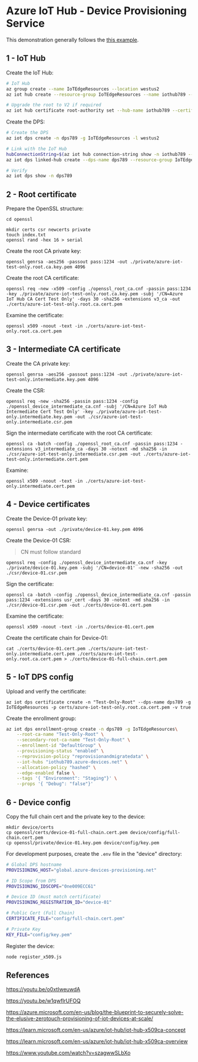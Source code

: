 # Azure IoT Hub - Device Provisioning Service

This demonstration generally follows the [this example](https://learn.microsoft.com/en-us/azure/iot-dps/tutorial-custom-hsm-enrollment-group-x509?tabs=linux&pivots=programming-language-nodejs).

## 1 - IoT Hub

Create the IoT Hub:

```sh
# IoT Hub
az group create --name IoTEdgeResources --location westus2
az iot hub create --resource-group IoTEdgeResources --name iothub789 --sku F1 --partition-count 2 --mintls "1.2"

# Upgrade the root to V2 if required
az iot hub certificate root-authority set --hub-name iothub789 --certificate-authority v2
```

Create the DPS:

```sh
# Create the DPS
az iot dps create -n dps789 -g IoTEdgeResources -l westus2

# Link with the IoT Hub
hubConnectionString=$(az iot hub connection-string show -n iothub789 --kt primary --query connectionString -o tsv)
az iot dps linked-hub create --dps-name dps789 --resource-group IoTEdgeResources --connection-string $hubConnectionString

# Verify
az iot dps show -n dps789
```

## 2 - Root certificate

Prepare the OpenSSL structure:

```
cd openssl

mkdir certs csr newcerts private
touch index.txt
openssl rand -hex 16 > serial
```

Create the root CA private key:

```
openssl genrsa -aes256 -passout pass:1234 -out ./private/azure-iot-test-only.root.ca.key.pem 4096
```

Create the root CA certificate:

```
openssl req -new -x509 -config ./openssl_root_ca.cnf -passin pass:1234 -key ./private/azure-iot-test-only.root.ca.key.pem -subj '/CN=Azure IoT Hub CA Cert Test Only' -days 30 -sha256 -extensions v3_ca -out ./certs/azure-iot-test-only.root.ca.cert.pem
```

Examine the certificate:

```
openssl x509 -noout -text -in ./certs/azure-iot-test-only.root.ca.cert.pem
```

## 3 - Intermediate CA certificate

Create the CA private key:

```
openssl genrsa -aes256 -passout pass:1234 -out ./private/azure-iot-test-only.intermediate.key.pem 4096
```

Create the CSR:

```
openssl req -new -sha256 -passin pass:1234 -config ./openssl_device_intermediate_ca.cnf -subj '/CN=Azure IoT Hub Intermediate Cert Test Only' -key ./private/azure-iot-test-only.intermediate.key.pem -out ./csr/azure-iot-test-only.intermediate.csr.pem
```

Sign the intermediate certificate with the root CA certificate:

```
openssl ca -batch -config ./openssl_root_ca.cnf -passin pass:1234 -extensions v3_intermediate_ca -days 30 -notext -md sha256 -in ./csr/azure-iot-test-only.intermediate.csr.pem -out ./certs/azure-iot-test-only.intermediate.cert.pem
```

Examine:

```
openssl x509 -noout -text -in ./certs/azure-iot-test-only.intermediate.cert.pem
```

## 4 - Device certificates

Create the Device-01 private key:

```
openssl genrsa -out ./private/device-01.key.pem 4096
```

Create the Device-01 CSR:

> CN must follow standard

```
openssl req -config ./openssl_device_intermediate_ca.cnf -key ./private/device-01.key.pem -subj '/CN=device-01' -new -sha256 -out ./csr/device-01.csr.pem
```

Sign the certificate:

```
openssl ca -batch -config ./openssl_device_intermediate_ca.cnf -passin pass:1234 -extensions usr_cert -days 30 -notext -md sha256 -in ./csr/device-01.csr.pem -out ./certs/device-01.cert.pem
```

Examine the certificate:

```
openssl x509 -noout -text -in ./certs/device-01.cert.pem
```

Create the certificate chain for Device-01:

```
cat ./certs/device-01.cert.pem ./certs/azure-iot-test-only.intermediate.cert.pem ./certs/azure-iot-test-only.root.ca.cert.pem > ./certs/device-01-full-chain.cert.pem
```

## 5 - IoT DPS config

Upload and verify the certificate:

```
az iot dps certificate create -n "Test-Only-Root" --dps-name dps789 -g IoTEdgeResources -p certs/azure-iot-test-only.root.ca.cert.pem -v true
```

Create the enrollment group:

```sh
az iot dps enrollment-group create -n dps789 -g IoTEdgeResources\
    --root-ca-name "Test-Only-Root" \
    --secondary-root-ca-name "Test-Only-Root" \
    --enrollment-id "DefaultGroup" \
    --provisioning-status "enabled" \
    --reprovision-policy "reprovisionandmigratedata" \
    --iot-hubs "iothub789.azure-devices.net" \
    --allocation-policy "hashed" \
    --edge-enabled false \
    --tags '{ "Environment": "Staging"}' \
    --props '{ "Debug": "false"}'
```

## 6 - Device config

Copy the full chain cert and the private key to the device:

```
mkdir device/certs
cp openssl/certs/device-01-full-chain.cert.pem device/config/full-chain.cert.pem
cp openssl/private/device-01.key.pem device/config/key.pem
```

For development purposes, create the `.env` file in the "device" directory:

```sh
# Global DPS hostname
PROVISIONING_HOST="global.azure-devices-provisioning.net"

# ID Scope from DPS
PROVISIONING_IDSCOPE="0ne009ECC61"

# Device ID (must match certificate)
PROVISIONING_REGISTRATION_ID="device-01"

# Public Cert (Full Chain)
CERTIFICATE_FILE="config/full-chain.cert.pem"

# Private Key
KEY_FILE="config/key.pem"
```

Register the device:

```sh
node register_x509.js
```

## References

https://youtu.be/o0xtIweuwdA

https://youtu.be/w1qwfIrUFOQ

https://azure.microsoft.com/en-us/blog/the-blueprint-to-securely-solve-the-elusive-zerotouch-provisioning-of-iot-devices-at-scale/

https://learn.microsoft.com/en-us/azure/iot-hub/iot-hub-x509ca-concept

https://learn.microsoft.com/en-us/azure/iot-hub/iot-hub-x509ca-overview

https://www.youtube.com/watch?v=szagwwSLbXo
